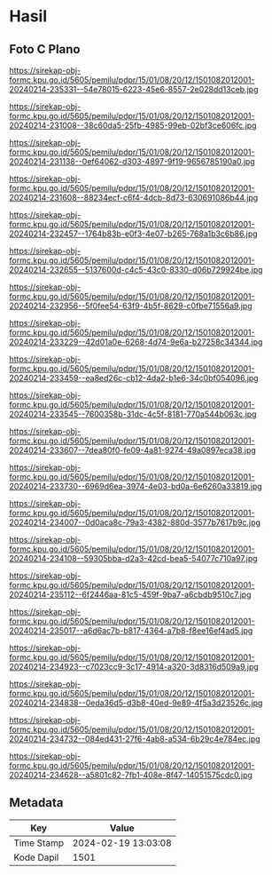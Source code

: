 # Hasil

## Foto C Plano

https://sirekap-obj-formc.kpu.go.id/5605/pemilu/pdpr/15/01/08/20/12/1501082012001-20240214-235331--54e78015-6223-45e6-8557-2e028dd13ceb.jpg

https://sirekap-obj-formc.kpu.go.id/5605/pemilu/pdpr/15/01/08/20/12/1501082012001-20240214-231008--38c60da5-25fb-4985-99eb-02bf3ce606fc.jpg

https://sirekap-obj-formc.kpu.go.id/5605/pemilu/pdpr/15/01/08/20/12/1501082012001-20240214-231138--0ef64062-d303-4897-9f19-9656785190a0.jpg

https://sirekap-obj-formc.kpu.go.id/5605/pemilu/pdpr/15/01/08/20/12/1501082012001-20240214-231608--88234ecf-c6f4-4dcb-8d73-630691086b44.jpg

https://sirekap-obj-formc.kpu.go.id/5605/pemilu/pdpr/15/01/08/20/12/1501082012001-20240214-232457--1764b83b-e0f3-4e07-b265-768a1b3c6b86.jpg

https://sirekap-obj-formc.kpu.go.id/5605/pemilu/pdpr/15/01/08/20/12/1501082012001-20240214-232655--5137600d-c4c5-43c0-8330-d06b729924be.jpg

https://sirekap-obj-formc.kpu.go.id/5605/pemilu/pdpr/15/01/08/20/12/1501082012001-20240214-232956--5f0fee54-63f9-4b5f-8629-c0fbe71556a9.jpg

https://sirekap-obj-formc.kpu.go.id/5605/pemilu/pdpr/15/01/08/20/12/1501082012001-20240214-233229--42d01a0e-6268-4d74-9e6a-b27258c34344.jpg

https://sirekap-obj-formc.kpu.go.id/5605/pemilu/pdpr/15/01/08/20/12/1501082012001-20240214-233459--ea8ed26c-cb12-4da2-b1e6-34c0bf054096.jpg

https://sirekap-obj-formc.kpu.go.id/5605/pemilu/pdpr/15/01/08/20/12/1501082012001-20240214-233545--7600358b-31dc-4c5f-8181-770a544b063c.jpg

https://sirekap-obj-formc.kpu.go.id/5605/pemilu/pdpr/15/01/08/20/12/1501082012001-20240214-233607--7dea80f0-fe09-4a81-9274-49a0897eca38.jpg

https://sirekap-obj-formc.kpu.go.id/5605/pemilu/pdpr/15/01/08/20/12/1501082012001-20240214-233730--6969d6ea-3974-4e03-bd0a-6e6260a33819.jpg

https://sirekap-obj-formc.kpu.go.id/5605/pemilu/pdpr/15/01/08/20/12/1501082012001-20240214-234007--0d0aca8c-79a3-4382-880d-3577b7617b9c.jpg

https://sirekap-obj-formc.kpu.go.id/5605/pemilu/pdpr/15/01/08/20/12/1501082012001-20240214-234108--59305bba-d2a3-42cd-bea5-54077c710a97.jpg

https://sirekap-obj-formc.kpu.go.id/5605/pemilu/pdpr/15/01/08/20/12/1501082012001-20240214-235112--6f2446aa-81c5-459f-9ba7-a6cbdb9510c7.jpg

https://sirekap-obj-formc.kpu.go.id/5605/pemilu/pdpr/15/01/08/20/12/1501082012001-20240214-235017--a6d6ac7b-b817-4364-a7b8-f8ee16ef4ad5.jpg

https://sirekap-obj-formc.kpu.go.id/5605/pemilu/pdpr/15/01/08/20/12/1501082012001-20240214-234923--c7023cc9-3c17-4914-a320-3d8316d509a9.jpg

https://sirekap-obj-formc.kpu.go.id/5605/pemilu/pdpr/15/01/08/20/12/1501082012001-20240214-234838--0eda36d5-d3b8-40ed-9e89-4f5a3d23526c.jpg

https://sirekap-obj-formc.kpu.go.id/5605/pemilu/pdpr/15/01/08/20/12/1501082012001-20240214-234732--084ed431-27f6-4ab8-a534-6b29c4e784ec.jpg

https://sirekap-obj-formc.kpu.go.id/5605/pemilu/pdpr/15/01/08/20/12/1501082012001-20240214-234628--a5801c82-7fb1-408e-8f47-14051575cdc0.jpg


## Metadata

| Key        | Value               |
| ---------- | ------------------- |
| Time Stamp | 2024-02-19 13:03:08 |
| Kode Dapil | 1501                |



